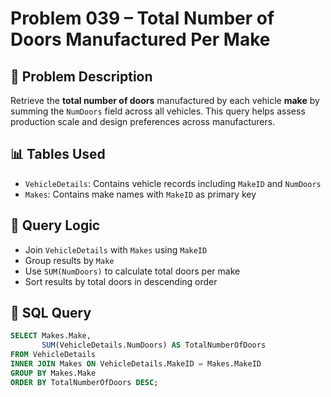 # Problem 039 – Total Number of Doors Manufactured Per Make

## 🧠 Problem Description

Retrieve the **total number of doors** manufactured by each vehicle **make** by summing the `NumDoors` field across all vehicles. This query helps assess production scale and design preferences across manufacturers.

## 📊 Tables Used

- `VehicleDetails`: Contains vehicle records including `MakeID` and `NumDoors`
- `Makes`: Contains make names with `MakeID` as primary key

## 🔗 Query Logic

- Join `VehicleDetails` with `Makes` using `MakeID`
- Group results by `Make`
- Use `SUM(NumDoors)` to calculate total doors per make
- Sort results by total doors in descending order

## 🧾 SQL Query

```sql
SELECT Makes.Make,
       SUM(VehicleDetails.NumDoors) AS TotalNumberOfDoors
FROM VehicleDetails
INNER JOIN Makes ON VehicleDetails.MakeID = Makes.MakeID
GROUP BY Makes.Make
ORDER BY TotalNumberOfDoors DESC;
